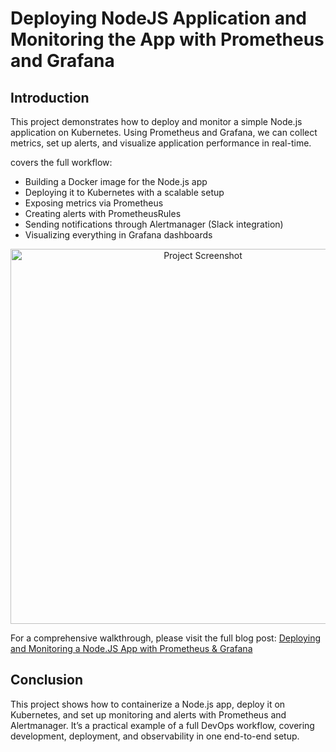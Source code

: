 # Deploying NodeJS Application and Monitoring the App with Prometheus and Grafana

## Introduction

This project demonstrates how to deploy and monitor a simple Node.js application on Kubernetes. Using Prometheus and Grafana, we can collect metrics, set up alerts, and visualize application performance in real-time.

covers the full workflow: 
 - Building a Docker image for the Node.js app
 - Deploying it to Kubernetes with a scalable setup
 - Exposing metrics via Prometheus
 - Creating alerts with PrometheusRules
 - Sending notifications through Alertmanager (Slack integration)
 - Visualizing everything in Grafana dashboards

  <p align="center">
   <img src="https://github.com/user-attachments/assets/fbc87020-6062-426d-bb59-26b3eebc539d" alt="Project Screenshot" width="600"/>
  </p>



For a comprehensive walkthrough, please visit the full blog post: [Deploying and Monitoring a Node.JS App with Prometheus & Grafana](https://medium.com/@iyousefzeer/deploying-and-monitoring-a-node-js-app-with-prometheus-grafana-a4a603c21e68)


## Conclusion

This project shows how to containerize a Node.js app, deploy it on Kubernetes, and set up monitoring and alerts with Prometheus and Alertmanager. It’s a practical example of a full DevOps workflow, covering development, deployment, and observability in one end-to-end setup.
